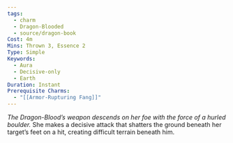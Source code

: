 ```yaml
---
tags:
  - charm
  - Dragon-Blooded
  - source/dragon-book
Cost: 4m
Mins: Thrown 3, Essence 2
Type: Simple
Keywords:
  - Aura
  - Decisive-only
  - Earth
Duration: Instant
Prerequisite Charms:
  - "[[Armor-Rupturing Fang]]"
---
```

*The Dragon-Blood’s weapon descends on her foe with the force of a hurled boulder.*
She makes a decisive attack that shatters the ground beneath her target’s feet on a hit, creating difficult terrain beneath him.